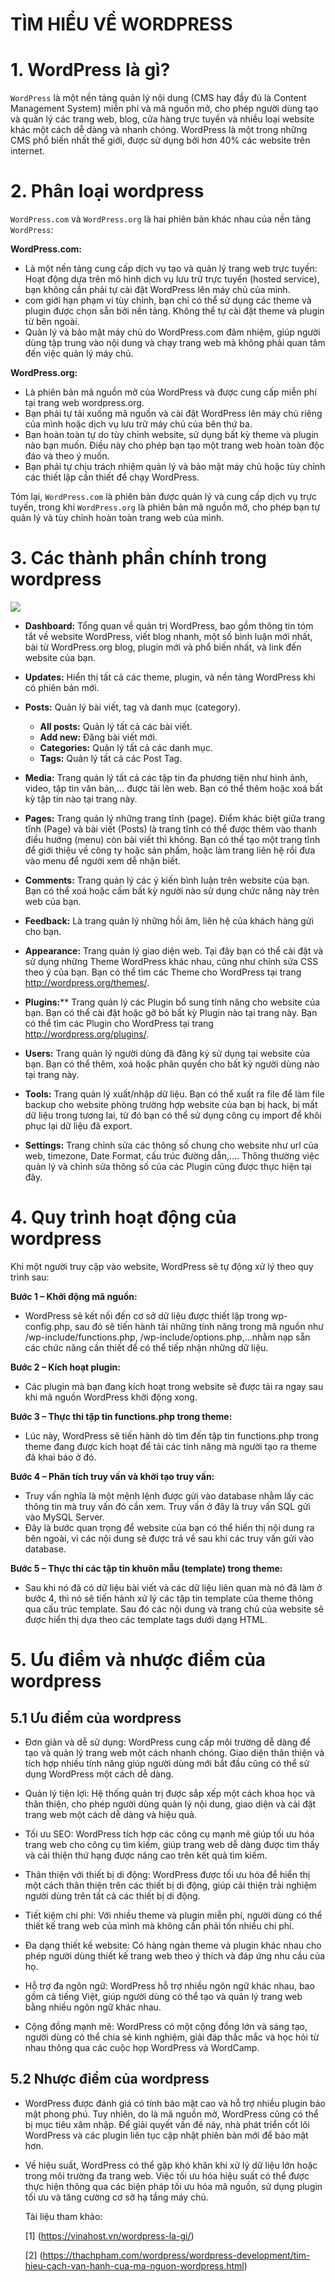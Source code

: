 # TÌM HIỂU VỀ WORDPRESS
# 1. WordPress là gì?
`WordPress` là một nền tảng quản lý nội dung (CMS hay đầy đủ là Content Management System) miễn phí và mã nguồn mở, cho phép người dùng tạo và quản lý các trang web, blog, cửa hàng trực tuyến và nhiều loại website khác một cách dễ dàng và nhanh chóng. WordPress là một trong những CMS phổ biến nhất thế giới, được sử dụng bởi hơn 40% các website trên internet.

# 2. Phân loại wordpress
`WordPress.com` và `WordPress.org` là hai phiên bản khác nhau của nền tảng `WordPress`:

**WordPress.com:**
- Là một nền tảng cung cấp dịch vụ tạo và quản lý trang web trực tuyến: Hoạt động dựa trên mô hình dịch vụ lưu trữ trực tuyến (hosted service), bạn không cần phải tự cài đặt WordPress lên máy chủ của mình.
- com giới hạn phạm vi tùy chỉnh, bạn chỉ có thể sử dụng các theme và plugin được chọn sẵn bởi nền tảng. Không thể tự cài đặt theme và plugin từ bên ngoài.
- Quản lý và bảo mật máy chủ do WordPress.com đảm nhiệm, giúp người dùng tập trung vào nội dung và chạy trang web mà không phải quan tâm đến việc quản lý máy chủ.

**WordPress.org:**
- Là phiên bản mã nguồn mở của WordPress và được cung cấp miễn phí tại trang web wordpress.org.
- Bạn phải tự tải xuống mã nguồn và cài đặt WordPress lên máy chủ riêng của mình hoặc dịch vụ lưu trữ máy chủ của bên thứ ba.
- Bạn hoàn toàn tự do tùy chỉnh website, sử dụng bất kỳ theme và plugin nào bạn muốn. Điều này cho phép bạn tạo một trang web hoàn toàn độc đáo và theo ý muốn.
- Bạn phải tự chịu trách nhiệm quản lý và bảo mật máy chủ hoặc tùy chỉnh các thiết lập cần thiết để chạy WordPress.

Tóm lại, `WordPress.com` là phiên bản được quản lý và cung cấp dịch vụ trực tuyến, trong khi `WordPress.org` là phiên bản mã nguồn mở, cho phép bạn tự quản lý và tùy chỉnh hoàn toàn trang web của mình.

# 3. Các thành phần chính trong wordpress
![](../imgs/1.avif)

- **Dashboard:** Tổng quan về quản trị WordPress, bao gồm thông tin tóm tắt về website WordPress, viết blog nhanh, một số bình luận mới nhất, bài từ WordPress.org blog, plugin mới và phổ biến nhất, và link đến website của bạn.

- **Updates:** Hiển thị tất cả các theme, plugin, và nền tảng WordPress khi có phiên bản mới.
- **Posts:** Quản lý bài viết, tag và danh mục (category).
   - **All posts:** Quản lý tất cả các bài viết.
   - **Add new:** Đăng bài viết mới.
   - **Categories:** Quản lý tất cả các danh mục.
   - **Tags:** Quản lý tất cả các Post Tag.
- **Media:** Trang quản lý tất cả các tập tin đa phương tiện như hình ảnh, video, tập tin văn bản,… được tải lên web. Bạn có thể thêm hoặc xoá bất kỳ tập tin nào tại trang này.

- **Pages:** Trang quản lý những trang tĩnh (page). Điểm khác biệt giữa trang tĩnh (Page) và bài viết (Posts) là trang tĩnh có thể được thêm vào thanh điều hướng (menu) còn bài viết thì không. Bạn có thể tạo một trang tĩnh để giới thiệu về công ty hoặc sản phẩm, hoặc làm trang liên hệ rồi đưa vào menu để người xem dễ nhận biết.
- **Comments:** Trang quản lý các ý kiến bình luận trên website của bạn. Bạn có thể xoá hoặc cấm bất kỳ người nào sử dụng chức năng này trên web của bạn.
- **Feedback:** Là trang quản lý những hồi âm, liên hệ của khách hàng gửi cho bạn.
- **Appearance:** Trang quản lý giao diện web. Tại đây bạn có thể cài đặt và sử dụng những Theme WordPress khác nhau, cũng như chỉnh sửa CSS theo ý của bạn. Bạn có thể tìm các Theme cho WordPress tại trang http://wordpress.org/themes/.
- **Plugins:**** Trang quản lý các Plugin bổ sung tính năng cho website của bạn. Bạn có thể cài đặt hoặc gỡ bỏ bất kỳ Plugin nào tại trang này. Bạn có thể tìm các Plugin cho WordPress tại trang http://wordpress.org/plugins/.
- **Users:** Trang quản lý người dùng đã đăng ký sử dụng tại website của bạn. Bạn có thể thêm, xoá hoặc phân quyền cho bất kỳ người dùng nào tại trang này.
- **Tools:** Trang quản lý xuất/nhập dữ liệu. Bạn có thể xuất ra file để làm file backup cho website phòng trường hợp website của bạn bị hack, bị mất dữ liệu trong tương lai, từ đó bạn có thể sử dụng công cụ import để khôi phục lại dữ liệu đã export.
- **Settings:** Trang chỉnh sửa các thông số chung cho website như url của web, timezone, Date Format, cấu trúc đường dẫn,…. Thông thường việc quản lý và chỉnh sửa thông số của các Plugin cũng được thực hiện tại đây.
# 4. Quy trình hoạt động của wordpress
Khi một người truy cập vào website, WordPress sẽ tự động xử lý theo quy trình sau:

**Bước 1 – Khởi động mã nguồn:**
- WordPress sẽ kết nối đến cơ sở dữ liệu được thiết lập trong wp-config.php, sau đó sẽ tiến hành tải những tính năng trong mã nguồn như /wp-include/functions.php, /wp-include/options.php,…nhằm nạp sẵn các chức năng cần thiết để có thể tiếp nhận những dữ liệu.

**Bước 2 – Kích hoạt plugin:**
- Các plugin mà bạn đang kích hoạt trong website sẽ được tải ra ngay sau khi mã nguồn WordPress khởi động xong.

**Bước 3 – Thực thi tập tin functions.php trong theme:**
- Lúc này, WordPress sẽ tiến hành dò tìm đến tập tin functions.php trong theme đang được kích hoạt để tải các tính năng mà người tạo ra theme đã khai báo ở đó.

**Bước 4 – Phân tích truy vấn và khởi tạo truy vấn:**
- Truy vấn nghĩa là một mệnh lệnh được gửi vào database nhằm lấy các thông tin mà truy vấn đó cần xem. Truy vấn ở đây là truy vấn SQL gửi vào MySQL Server.
- Đây là bước quan trọng để website của bạn có thể hiển thị nội dung ra bên ngoài, vì các nội dung sẽ được trả về sau khi các truy vấn gửi vào database.

**Bước 5 – Thực thi các tập tin khuôn mẫu (template) trong theme:**
- Sau khi nó đã có dữ liệu bài viết và các dữ liệu liên quan mà nó đã làm ở bước 4, thì nó sẽ tiến hành xử lý các tập tin template của theme thông qua cấu trúc template. Sau đó các nội dung và trang chủ của website sẽ được hiển thị dựa theo các template tags dưới dạng HTML.

# 5. Ưu điểm và nhược điểm của wordpress
## 5.1 Ưu điểm của wordpress
- Đơn giản và dễ sử dụng: WordPress cung cấp môi trường dễ dàng để tạo và quản lý trang web một cách nhanh chóng. Giao diện thân thiện và tích hợp nhiều tính năng giúp người dùng mới bắt đầu cũng có thể sử dụng WordPress một cách dễ dàng.

- Quản lý tiện lợi: Hệ thống quản trị được sắp xếp một cách khoa học và thân thiện, cho phép người dùng quản lý nội dung, giao diện và cài đặt trang web một cách dễ dàng và hiệu quả.
- Tối ưu SEO: WordPress tích hợp các công cụ mạnh mẽ giúp tối ưu hóa trang web cho công cụ tìm kiếm, giúp trang web dễ dàng được tìm thấy và cải thiện thứ hạng được nâng cao trên kết quả tìm kiếm.
- Thân thiện với thiết bị di động: WordPress được tối ưu hóa để hiển thị một cách thân thiện trên các thiết bị di động, giúp cải thiện trải nghiệm người dùng trên tất cả các thiết bị di động.
- Tiết kiệm chi phí: Với nhiều theme và plugin miễn phí, người dùng có thể thiết kế trang web của mình mà không cần phải tốn nhiều chi phí.
- Đa dạng thiết kế website: Có hàng ngàn theme và plugin khác nhau cho phép người dùng thiết kế trang web theo ý thích và đáp ứng nhu cầu của họ.
- Hỗ trợ đa ngôn ngữ: WordPress hỗ trợ nhiều ngôn ngữ khác nhau, bao gồm cả tiếng Việt, giúp người dùng có thể tạo và quản lý trang web bằng nhiều ngôn ngữ khác nhau.
- Cộng đồng mạnh mẽ: WordPress có một cộng đồng lớn và sáng tạo, người dùng có thể chia sẻ kinh nghiệm, giải đáp thắc mắc và học hỏi từ nhau thông qua các cuộc họp WordPress và WordCamp.

## 5.2 Nhược điểm của wordpress
- WordPress được đánh giá có tính bảo mật cao và hỗ trợ nhiều plugin bảo mật phong phú. Tuy nhiên, do là mã nguồn mở, WordPress cũng có thể bị mục tiêu xâm nhập. Để giải quyết vấn đề này, nhà phát triển cốt lõi WordPress và các plugin liên tục cập nhật phiên bản mới để bảo mật hơn.

- Về hiệu suất, WordPress có thể gặp khó khăn khi xử lý dữ liệu lớn hoặc trong môi trường đa trang web. Việc tối ưu hóa hiệu suất có thể được thực hiện thông qua các biện pháp tối ưu hóa mã nguồn, sử dụng plugin tối ưu và tăng cường cơ sở hạ tầng máy chủ.

  Tài liệu tham khảo:

  [1] (https://vinahost.vn/wordpress-la-gi/)

  [2] (https://thachpham.com/wordpress/wordpress-development/tim-hieu-cach-van-hanh-cua-ma-nguon-wordpress.html)

  
